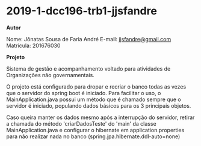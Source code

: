 ﻿# 2019-1-dcc196-trb1-jjsfandre

****Autor****

Nome: Jônatas Sousa de Faria André
E-mail: jjsfandre@gmail.com
Matrícula: 201676030

****Projeto****

Sistema de gestão e acompanhamento voltado para atividades de Organizações não governamentais. 

O projeto está configurado para dropar e recriar o banco todas as vezes que o servidor do spring boot é iniciado. 
Para facilitar o uso, o MainApplication.java possui um método que é chamado sempre que o servidor é iniciado, populando dados básicos para os 3 principais objetos. 

Caso queira manter os dados mesmo após a interrupção do servidor, retirar a chamada do método 'criarDadosTeste' do 'main' da classe MainApplication.java e configurar o hibernate em application.properties para não realizar nada no banco (spring.jpa.hibernate.ddl-auto=none)